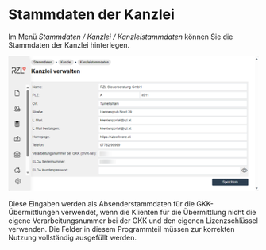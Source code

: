 # Stammdaten der Kanzlei

Im Menü *Stammdaten / Kanzlei / Kanzleistammdaten* können Sie die Stammdaten der Kanzlei hinterlegen.


![](img/image9.png)

Diese Eingaben werden als Absenderstammdaten für die GKK-Übermittlungen verwendet, wenn die Klienten für die Übermittlung nicht die eigene Verarbeitungsnummer bei der GKK und den eigenen Lizenzschlüssel verwenden. Die Felder in diesem Programmteil müssen zur korrekten Nutzung vollständig ausgefüllt werden.
